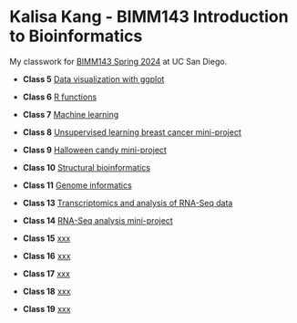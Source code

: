 # Kalisa Kang - BIMM143 Introduction to Bioinformatics
My classwork for [BIMM143 Spring 2024](https://bioboot.github.io/bimm143_S24/) at UC San Diego.

- **Class 5** [Data visualization with ggplot](Class05/Class05.md)

- **Class 6** [R functions](https://github.com/kalisakang/BIMM143_GitHub/blob/main/Class06/Class06.pdf)

- **Class 7** [Machine learning](https://github.com/kalisakang/BIMM143_GitHub/blob/main/Class07/Class07.pdf)

- **Class 8** [Unsupervised learning breast cancer mini-project](https://github.com/kalisakang/BIMM143_GitHub/blob/main/Class08/Class08.pdf)

- **Class 9** [Halloween candy mini-project](https://github.com/kalisakang/BIMM143_GitHub/blob/main/Class09/Class09.pdf)

- **Class 10** [Structural bioinformatics](https://github.com/kalisakang/BIMM143_GitHub/blob/main/Class10/Class10.pdf)

- **Class 11** [Genome informatics](https://github.com/kalisakang/BIMM143_GitHub/blob/main/Class11/Class11.pdf)

- **Class 13** [Transcriptomics and analysis of RNA-Seq data](https://github.com/kalisakang/BIMM143_GitHub/blob/main/Class13/Class13.pdf)

- **Class 14** [RNA-Seq analysis mini-project](https://github.com/kalisakang/BIMM143_GitHub/blob/main/Class14/Class14.pdf)

- **Class 15** [xxx]()

- **Class 16** [xxx]()

- **Class 17** [xxx]()

- **Class 18** [xxx]()

- **Class 19** [xxx]()







